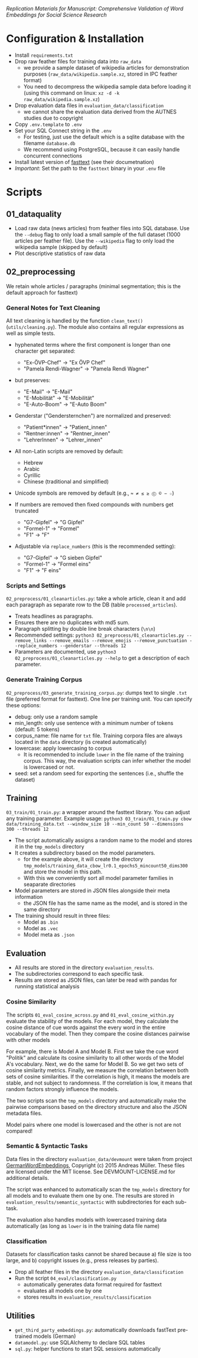 *Replication Materials for Manuscript: Comprehensive Validation of Word Embeddings for Social Science Research*

# Configuration & Installation

- Install `requirements.txt`
- Drop raw feather files for training data into `raw_data`
    - we provide a sample dataset of wikipedia articles for demonstration purposes (`raw_data/wikipedia.sample.xz`, stored in IPC feather format)
    - You need to decompress the wikipedia sample data before loading it (using this command on linux: `xz -d -k raw_data/wikipedia.sample.xz`)
- Drop evaluation data files in `evaluation_data/classification`
    - we cannot share the evaluation data derived from the AUTNES studies due to copyright 
- Copy `.env.template` to `.env`
- Set your SQL Connect string in the `.env`
    - For testing, just use the default which is a sqlite database with the filename `database.db`
    - We recommend using PostgreSQL, because it can easily handle concurrent connections
- Install latest version of [fasttext](https://github.com/facebookresearch/fastText/) (see their documetnation)
- *Important*: Set the path to the `fasttext` binary in your `.env` file


# Scripts

## 01_dataquality

- Load raw data (news articles) from feather files into SQL database. Use the `--debug` flag to only load a small sample of the full dataset (1000 articles per feather file). Use the `--wikipedia` flag to only load the wikipedia sample (skipped by default)
- Plot descriptive statistics of raw data

## 02_preprocessing

We retain whole articles / paragraphs (minimal segmentation; this is the default approach for fasttext)

### General Notes for Text Cleaning

All text cleaning is handled by the function `clean_text()` (`utils/cleaning.py`). The module also contains all regular expressions as well as simple tests.

- hyphenated terms where the first component is longer than one character get separated: 
    - "Ex-ÖVP-Chef" -> "Ex ÖVP Chef"
    - "Pamela Rendi-Wagner" -> "Pamela Rendi Wagner"
- but preserves:
    - "E-Mail" -> "E-Mail"
    - "E-Mobilität" -> "E-Mobilität"
    - "E-Auto-Boom" -> "E-Auto Boom"
- Genderstar ("Gendersternchen") are normalized and preserved:
    - "Patient*innen" -> "Patient_innen"
    - "Rentner:innen" -> "Rentner_innen"
    - "LehrerInnen" -> "Lehrer_innen"
- All non-Latin scripts are removed by default:
    - Hebrew
    - Arabic
    - Cyrillic
    - Chinese (traditional and simplified)
- Unicode symbols are removed by default (e.g., `≈ ≠ ≤ ≥ Ⓒ © − ☆`)

- If numbers are removed then fixed compounds with numbers get truncated
    - "G7-Gipfel" -> "G Gipfel"
    - "Formel-1" -> "Formel"
    - "F1" -> "F"
- Adjustable via `replace_numbers` (this is the recommended setting):
    - "G7-Gipfel" -> "G sieben Gipfel"
    - "Formel-1" -> "Formel eins"
    - "F1" -> "F eins"


### Scripts and Settings

`02_preprocess/01_cleanarticles.py`: take a whole article, clean it and add each paragraph as separate row to the DB (table `processed_articles`). 

- Treats headlines as paragraphs. 
- Ensures there are no duplicates with md5 sum.
- Paragraph splitting by double line break characters (`\n\n`)
- Recommended settings: `python3 02_preprocess/01_cleanarticles.py --remove_links --remove_emails --remove_emojis --remove_punctuation --replace_numbers --genderstar --threads 12`
- Parameters are documented, use `python3 02_preprocess/01_cleanarticles.py --help` to get a description of each parameter.

### Generate Training Corpus

`02_preprocess/03_generate_training_corpus.py`: dumps text to single `.txt` file (preferred format for fasttext). One line per training unit. You can specify these options:

- debug: only use a random sample
- min_length: only use sentence with a minimum number of tokens (default: 5 tokens)
- corpus_name: file name for `txt` file. Training corpora files are always located in the `data` directory (is created automatically)
- lowercase: apply lowercasing to corpus
    - It is recommended to include `lower` in the file name of the training corpus. This way, the evaluation scripts can infer whether the model is lowercased or not.
- seed: set a random seed for exporting the sentences (i.e., shuffle the dataset)  

## Training

`03_train/01_train.py`: a wrapper around the fasttext library. You can adjust any training parameter. Example usage: `python3 03_train/01_train.py cbow data/training_data.txt --window_size 10 --min_count 50 --dimensions 300 --threads 12`

- The script automatically assigns a random name to the model and stores it in the `tmp_models` directory
- It creates a subdirectory based on the model parameters.
    - for the example above, it will create the directory `tmp_models/training_data_cbow_lr0.1_epochs5_mincount50_dims300` and store the model in this path.
    - With this we conveniently sort all model parameter families in seaparate directories 
- Model parameters are stored in JSON files alongside their meta information
    - the JSON file has the same name as the model, and is stored in the same directory
- The training should result in three files:
    - Model as `.bin`
    - Model as `.vec`
    - Model meta as `.json` 

## Evaluation

- All results are stored in the directory `evaluation_results`. 
- The subdirectories correspond to each specific task.
- Results are stored as JSON files, can later be read with pandas for running statistical analysis

### Cosine Similarity

The scripts `01_eval_cosine_across.py` and `01_eval_cosine_within.py` evaluate the stability of the models. For each model, they calculate the cosine distance of cue words against the every word in the entire vocabulary of the model. Then they compare the cosine distances pairwise with other models

For example, there is Model A and Model B. First we take the cue word "Politik" and calculate its cosine similarity to all other words of the Model A's vocabulary. Next, we do the same for Model B. So we get two sets of cosine similarity metrics. Finally, we measure the correlation between both sets of cosine similarities. If the correlation is high, it means the models are stable, and not subject to randomness. If the correlation is low, it means that random factors strongly influence the models.

The two scripts scan the `tmp_models` directory and automatically make the pairwise comparisons based on the directory structure and also the JSON metadata files.

Model pairs where one model is lowercased and the other is not are not compared!

### Semantic & Syntactic Tasks

Data files in the directory `evaluation_data/devmount` were taken from project [GermanWordEmbeddings](https://github.com/devmount/GermanWordEmbeddings), Copyright (c) 2015 Andreas Müller. These files are licensed under the MIT license. See DEVMOUNT-LICENSE.md for additional details.

The script was enhanced to automatically scan the `tmp_models` directory for all models and to evaluate them one by one. The results are stored in `evaluation_results/semantic_syntactic` with subdirectories for each sub-task.

The evaluation also handles models with lowercased training data automatically (as long as `lower` is in the training data file name)

### Classification

Datasets for classification tasks cannot be shared because a) file size is too large, and b) copyright issues (e.g., press releases by parties).

- Drop all feather files in the directory `evaluation_data/classification`
- Run the script `04_eval/classification.py`
    - automatically generates data format required for fasttext
    - evaluates all models one by one
    - stores results in `evaluation_results/classification`

## Utilities

- `get_third_party_embeddings.py`: automatically downloads fastText pre-trained models (German)
- `datamodel.py`: use SQLAlchemy to declare SQL tables
- `sql.py`: helper functions to start SQL sessions automatically
